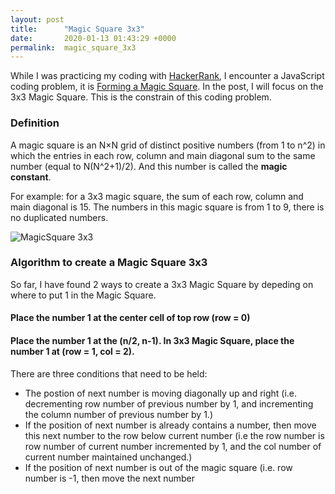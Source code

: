 ```yaml
---
layout: post
title:      "Magic Square 3x3"
date:       2020-01-13 01:43:29 +0000
permalink:  magic_square_3x3
---
```



While I was practicing my coding with [HackerRank](https://www.hackerrank.com/domains), I encounter a JavaScript coding problem, it is [Forming a Magic Square](https://www.hackerrank.com/challenges/magic-square-forming/problem).  In the post, I will focus on the 3x3 Magic Square. This is the constrain of this coding problem. 


### Definition  
   A magic square is an N×N grid of distinct positive numbers (from 1 to n^2) in which the entries in each row, column and main diagonal sum to the same number (equal to N(N^2+1)/2).  And this number is called the **magic constant**.

For example: for a  3x3 magic square, the sum of each row, column and main diagonal is 15.  The numbers in this magic square is from 1 to 9, there is no duplicated numbers. 

![MagicSquare 3x3](https://www.101computing.net/wp/wp-content/uploads/magic-square-3x3.png)    

### Algorithm to create a Magic Square 3x3
So far, I have found 2 ways to create a 3x3 Magic Square by depeding on where to put 1 in the Magic Square.

#### Place the number 1 at the center cell of top row (row = 0)  

#### Place the number 1 at the (n/2, n-1). In 3x3 Magic Square, place the number 1 at (row = 1, col = 2).

There are three conditions that need to be held:  
*  The postion of next number is moving diagonally up and right (i.e. decrementing row number of previous number by 1, and incrementing the column number of previous number by 1.)
*  If the position of next number is already contains a number, then move this next number to the row below current number (i.e the row number is row number of current number incremented by 1, and the col number of current number maintained unchanged.)
*  If the position of next number is out of the magic square (i.e. row number is -1, then move the next number 


